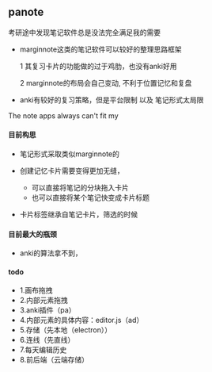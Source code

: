 ## panote

考研途中发现笔记软件总是没法完全满足我的需要

- marginnote这类的笔记软件可以较好的整理思路框架

  1 其复习卡片的功能做的过于鸡肋，也没有anki好用

  2 marginnote的布局会自己变动, 不利于位置记忆和复盘

- anki有较好的复习策略，但是平台限制 以及 笔记形式太局限

The note apps always can't fit my

#### 目前构思

- 笔记形式采取类似marginnote的

- 创建记忆卡片需要变得更加无缝，
  - 可以直接将笔记的分块拖入卡片
  - 也可以直接将某个笔记快变成卡片标题
  
- 卡片标签继承自笔记卡片，筛选的时候

  

#### 目前最大的瓶颈

- anki的算法拿不到，



#### todo

- 1.画布拖拽
- 2.内部元素拖拽
- 3.anki插件（pa）
- 4.内部元素的具体内容：editor.js（ad）
- 5.存储（先本地（electron））
- 6.连线（先直线）
- 7.每天编辑历史
- 8.前后端（云端存储）

